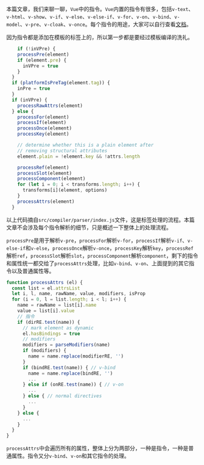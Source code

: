 本篇文章，我们来聊一聊，`Vue`中的指令。`Vue`内置的指令有很多，包括`v-text`、`v-html`、`v-show`、`v-if`、`v-else`、`v-else-if`、`v-for`、`v-on`、`v-bind`、`v-model`、`v-pre`、`v-cloak`、`v-once`。每个指令的用途，大家可以自行查看[文档](https://cn.vuejs.org/v2/api/#指令)。

因为指令都是添加在模板的标签上的，所以第一步都是要经过模板编译的洗礼。

```JavaScript
	if (!inVPre) {
    processPre(element)
    if (element.pre) {
      inVPre = true
    }
  }
  if (platformIsPreTag(element.tag)) {
    inPre = true
  }
  if (inVPre) {
    processRawAttrs(element)
  } else {
    processFor(element)
    processIf(element)
    processOnce(element)
    processKey(element)

    // determine whether this is a plain element after
    // removing structural attributes
    element.plain = !element.key && !attrs.length

    processRef(element)
    processSlot(element)
    processComponent(element)
    for (let i = 0; i < transforms.length; i++) {
      transforms[i](element, options)
    }
    processAttrs(element)
  }
```

以上代码摘自`src/compiler/parser/index.js`文件，这是标签处理的流程。本篇文章不会涉及每个指令解析的细节，只是概述一下整体上的处理流程。

`processPre`是用于解析`v-pre`，`processFor`解析`v-for`，`processIf`解析`v-if`、`v-else-if`和`v-else`，`processOnce`解析`v-once`，`processKey`解析`key`，`processRef`解析`ref`，`processSlot`解析`slot`，`processComponent`解析`component`，剩下的指令和属性统一都交给了`processAttrs`处理，比如`v-bind`、`v-on`、上面提到的其它指令以及普通属性等。

```JavaScript
function processAttrs (el) {
  const list = el.attrsList
  let i, l, name, rawName, value, modifiers, isProp
  for (i = 0, l = list.length; i < l; i++) {
    name = rawName = list[i].name
    value = list[i].value
    // 指令
    if (dirRE.test(name)) {
      // mark element as dynamic
      el.hasBindings = true
      // modifiers
      modifiers = parseModifiers(name)
      if (modifiers) {
        name = name.replace(modifierRE, '')
      }
      if (bindRE.test(name)) { // v-bind
        name = name.replace(bindRE, '')
        ...
      } else if (onRE.test(name)) { // v-on
        ...
      } else { // normal directives
        ...
      }
    } else {
      ...
    }
  }
}
```

`processAttrs`中会遍历所有的属性，整体上分为两部分，一种是指令，一种是普通属性。指令又分`v-bind`、`v-on`和其它指令的处理。